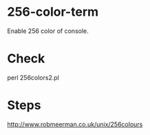 # 256-color-term
Enable 256 color of console.

# Check
perl 256colors2.pl

# Steps

http://www.robmeerman.co.uk/unix/256colours
